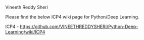 Vineeth Reddy Sheri

Please find the below ICP4 wiki page for Python/Deep Learning.

ICP4 - https://github.com/VINEETHREDDYSHERI/Python-Deep-Learning/wiki/ICP4
